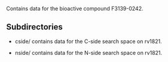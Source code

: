Contains data for the bioactive compound F3139-0242.

## Subdirectories

- cside/ contains data for the C-side search space on rv1821.

- nside/ contains data for the N-side search space on rv1821.

